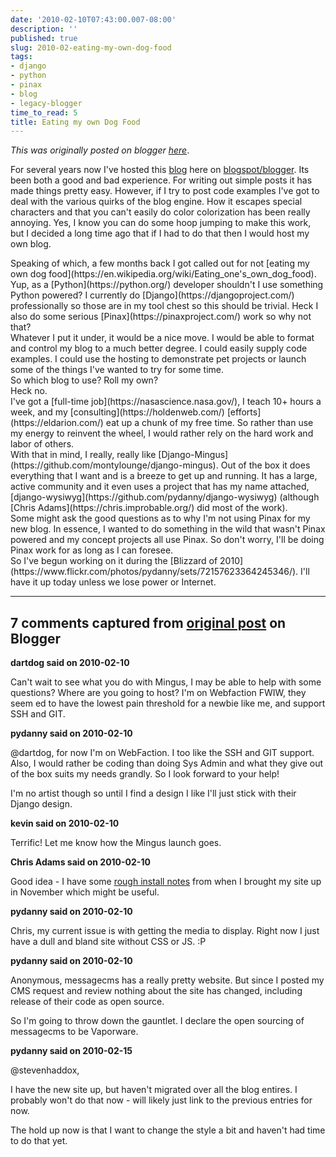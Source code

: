 ```yaml
---
date: '2010-02-10T07:43:00.007-08:00'
description: ''
published: true
slug: 2010-02-eating-my-own-dog-food
tags:
- django
- python
- pinax
- blog
- legacy-blogger
time_to_read: 5
title: Eating my own Dog Food
---
```


*This was originally posted on blogger [here](https://pydanny.blogspot.com/2010/02/eating-my-own-dog-food.html)*.

For several years now I've hosted this [blog](https://pydanny.com/) here on [blogspot/blogger](https://blogger.com/). Its been both a good and bad experience. For writing out simple posts it has made things pretty easy. However, if I try to post code examples I've got to deal with the various quirks of the blog engine. How it escapes special characters and that you can't easily do color colorization has been really annoying. Yes, I know you can do some hoop jumping to make this work, but I decided a long time ago that if I had to do that then I would host my own blog.<div>
</div><div>Speaking of which, a few months back I got called out for not [eating my own dog food](https://en.wikipedia.org/wiki/Eating_one's_own_dog_food). Yup, as a [Python](https://python.org/) developer shouldn't I use something Python powered? I currently do [Django](https://djangoproject.com/) professionally so those are in my tool chest so this should be trivial. Heck I also do some serious [Pinax](https://pinaxproject.com/) work so why not that?</div><div>
</div><div>Whatever I put it under, it would be a nice move. I would be able to format and control my blog to a much better degree. I could easily supply code examples. I could use the hosting to demonstrate pet projects or launch some of the things I've wanted to try for some time.</div><div>
</div><div>So which blog to use? Roll my own?</div><div>
</div><div>Heck no.</div><div>
</div><div>I've got a [full-time job](https://nasascience.nasa.gov/), I teach 10+ hours a week, and my [consulting](https://holdenweb.com/) [efforts](https://eldarion.com/) eat up a chunk of my free time. So rather than use my energy to reinvent the wheel, I would rather rely on the hard work and labor of others.</div><div>
</div><div>With that in mind, I really, really like [Django-Mingus](https://github.com/montylounge/django-mingus). Out of the box it does everything that I want and is a breeze to get up and running. It has a large, active community and it even uses a project that has my name attached, [django-wysiwyg](https://github.com/pydanny/django-wysiwyg) (although [Chris Adams](https://chris.improbable.org/) did most of the work).</div><div>
</div><div>Some might ask the good questions as to why I'm not using Pinax for my new blog. In essence, I wanted to do something in the wild that wasn't Pinax powered and my concept projects all use Pinax. So don't worry, I'll be doing Pinax work for as long as I can foresee.</div><div>
</div><div>So I've begun working on it during the [Blizzard of 2010](https://www.flickr.com/photos/pydanny/sets/72157623364245346/). I'll have it up today unless we lose power or Internet.</div>

---

## 7 comments captured from [original post](https://pydanny.blogspot.com/2010/02/eating-my-own-dog-food.html) on Blogger

**dartdog said on 2010-02-10**

Can't wait to see what you do with Mingus, I may be able to help with some questions? Where are you going to host? I'm on Webfaction FWIW, they seem ed to have the lowest pain threshold for a newbie like me, and support SSH and GIT.

**pydanny said on 2010-02-10**

@dartdog, for now I'm on WebFaction. I too like the SSH and GIT support. Also, I would rather be coding than doing Sys Admin and what they give out of the box suits my needs grandly. So I look forward to your help!

I'm no artist though so until I find a design I like I'll just stick with their Django design.

**kevin said on 2010-02-10**

Terrific! Let me know how the Mingus launch goes.

**Chris Adams said on 2010-02-10**

Good idea - I have some [rough install notes](https://gist.github.com/240809) from when I brought my site up in November which might be useful.

**pydanny said on 2010-02-10**

Chris, my current issue is with getting the media to display. Right now I just have a dull and bland site without CSS or JS. :P

**pydanny said on 2010-02-10**

Anonymous, messagecms has a really pretty website. But since I posted my CMS request and review nothing about the site has changed, including release of their code as open source.

So I'm going to throw down the gauntlet. I declare the open sourcing of messagecms to be Vaporware.

**pydanny said on 2010-02-15**

@stevenhaddox,

I have the new site up, but haven't migrated over all the blog entires. I probably won't do that now - will likely just link to the previous entries for now.

The hold up now is that I want to change the style a bit and haven't had time to do that yet.

